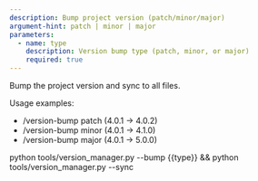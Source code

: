 ```yaml
---
description: Bump project version (patch/minor/major)
argument-hint: patch | minor | major
parameters:
  - name: type
    description: Version bump type (patch, minor, or major)
    required: true
---
```


Bump the project version and sync to all files.

Usage examples:
- /version-bump patch  (4.0.1 -> 4.0.2)
- /version-bump minor  (4.0.1 -> 4.1.0)
- /version-bump major  (4.0.1 -> 5.0.0)

python tools/version_manager.py --bump {{type}} && python tools/version_manager.py --sync
